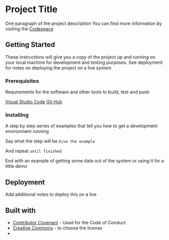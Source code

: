 # Project Title

One paragraph of the project description
You can find more information by visiting the [Codespace](https://codespaceacademy.com/)

## Getting Started

These instructions will give you a copy of the project up and running on your local machine for development and testing purposes. See deployment for notes on deploying the project on a live system

### Prerequisites

Requirements for the software and other tools to build, test and push 

[Visual Studio Code](https://code.visualstudio.com/)
[Git Hub](https://github.com/)

### Installing

A step by step series of examples that tell you how to get a development environment running

Say what the step will be
`Give the example`

And repeat
`until finished`

End with an example of getting some data out of the system or using it for a little demo

## Deployment

Add additional notes to deploy this on a live 

## Built with

- [Contributor Covenant](https://google.com/) - Used for the Code of Conduct
- [Creative Commons](https://google.com/) -  to choose the license
- 